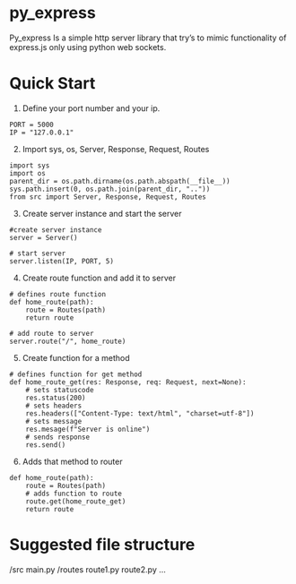 # py_express
Py_express Is a simple http server library that try’s to mimic functionality of express.js only using python web sockets.

# Quick Start

1. Define your port number and your ip.
```
PORT = 5000
IP = "127.0.0.1"
```
2. Import sys, os, Server, Response, Request, Routes
```
import sys
import os
parent_dir = os.path.dirname(os.path.abspath(__file__))
sys.path.insert(0, os.path.join(parent_dir, ".."))
from src import Server, Response, Request, Routes
```
3. Create server instance and start the server
```
#create server instance
server = Server()

# start server
server.listen(IP, PORT, 5)
```
4. Create route function and add it to server
```
# defines route function
def home_route(path):
    route = Routes(path)
    return route

# add route to server
server.route("/", home_route)
```
5. Create function for a method 
```
# defines function for get method
def home_route_get(res: Response, req: Request, next=None):
    # sets statuscode 
    res.status(200)
    # sets headers
    res.headers(["Content-Type: text/html", "charset=utf-8"])
    # sets message
    res.mesage(f"Server is online")
    # sends response
    res.send()
```
6. Adds that method to router
```
def home_route(path):
    route = Routes(path)
    # adds function to route
    route.get(home_route_get)
    return route

```

# Suggested file structure
/src
    main.py
    /routes
        route1.py
        route2.py
        ...





